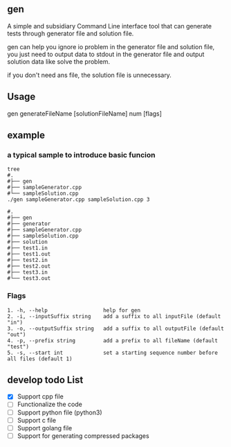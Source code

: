 ## gen

A simple and subsidiary Command Line interface tool that can generate tests through generator file and solution file.

gen can help you ignore io problem in the generator file and solution file, you just need to output data to stdout in the generator file and output solution data like solve the problem.

if you don't need ans file, the solution file is unnecessary.

## Usage

gen generateFileName [solutionFileName] num [flags]

## example

### a typical sample to introduce basic funcion
```shell
tree
#.
#├── gen
#├── sampleGenerator.cpp
#└── sampleSolution.cpp
./gen sampleGenerator.cpp sampleSolution.cpp 3

#.
#├── gen
#├── generator
#├── sampleGenerator.cpp
#├── sampleSolution.cpp
#├── solution
#├── test1.in
#├── test1.out
#├── test2.in
#├── test2.out
#├── test3.in
#└── test3.out
```

### Flags

```code
1. -h, --help                  help for gen
2. -i, --inputSuffix string    add a suffix to all inputFile (default "in")
3. -o, --outputSuffix string   add a suffix to all outputFile (default "out")
4. -p, --prefix string         add a prefix to all fileName (default "test")
5. -s, --start int             set a starting sequence number before all files (default 1)
```

## develop todo List
- [x] Support cpp file
- [ ] Functionalize the code
- [ ] Support python file (python3)
- [ ] Support c file
- [ ] Support golang file
- [ ] Support for generating compressed packages